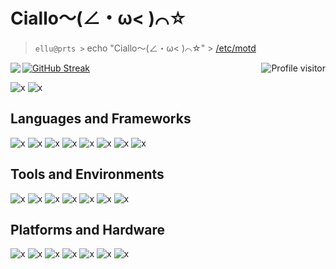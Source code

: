 # Ciallo～(∠・ω< )⌒☆

> `ellu@prts >` echo "Ciallo～(∠・ω< )⌒☆" > [/etc/motd](https://ellu.tech/)

<a href="https://komarev.com/ghpvc/?username=ElluIFX">
  <img align="right" src="https://komarev.com/ghpvc/?username=ElluIFX&label=Visitors&color=0e75b6&style=for-the-badge" alt="Profile visitor" />
</a>

<a href="https://wakatime.com/@018e7109-ff5f-4c7d-bf36-426f6493e4d3">
  <img align="left" src="https://wakatime.com/badge/user/018e7109-ff5f-4c7d-bf36-426f6493e4d3.svg?style=for-the-badge" />
</a>

[![GitHub Streak](http://github-readme-streak-stats.herokuapp.com?user=ElluIFX&theme=material-palenight&hide_border=true&border_radius=2&date_format=%5BY.%5Dn.j&mode=weekly&card_width=680)](https://git.io/streak-stats)

<!-- ![x](http://github-profile-summary-cards.vercel.app/api/cards/profile-details?username=ElluIFX&theme=material_palenight) -->

![x](http://github-profile-summary-cards.vercel.app/api/cards/stats?username=ElluIFX&theme=material_palenight)
![x](http://github-profile-summary-cards.vercel.app/api/cards/productive-time?username=ElluIFX&theme=material_palenight&utcOffset=8)

## Languages and Frameworks

![x](https://img.shields.io/badge/Python-3776AB?style=for-the-badge&logo=python&logoColor=fff)
![x](https://img.shields.io/badge/C-A8B9CC?style=for-the-badge&logo=c&logoColor=fff)
![x](https://img.shields.io/badge/C++-00599C?style=for-the-badge&logo=cplusplus&logoColor=fff)
![x](https://img.shields.io/badge/Rust-000000?style=for-the-badge&logo=rust&logoColor=fff)
![x](https://img.shields.io/badge/Node.js-339933?style=for-the-badge&logo=nodedotjs&logoColor=fff)
![x](https://img.shields.io/badge/Git-F05032?style=for-the-badge&logo=git&logoColor=fff)
![x](https://img.shields.io/badge/ROS-22314E?style=for-the-badge&logo=ros&logoColor=fff)
![x](https://img.shields.io/badge/OpenCV-5C3EE8?style=for-the-badge&logo=opencv&logoColor=fff)

## Tools and Environments

![x](https://img.shields.io/badge/IDEA-AF1DF5?style=for-the-badge&logo=IntelliJ-IDEA&logoColor=fff)
![x](https://img.shields.io/badge/VSCode-007ACC?style=for-the-badge&logo=Visual-Studio&logoColor=fff)
![x](https://img.shields.io/badge/VS-5C2D91?style=for-the-badge&logo=Visual-Studio&logoColor=fff)
![x](https://img.shields.io/badge/Keil-394049?style=for-the-badge&logo=armkeil&logoColor=fff)
![x](https://img.shields.io/badge/Docker-2496ED?style=for-the-badge&logo=docker&logoColor=fff)
![x](https://img.shields.io/badge/EasyEDA-1765F6?style=for-the-badge&logo=easyeda&logoColor=fff)
![x](https://img.shields.io/badge/Altium_Designer-A5915F?style=for-the-badge&logo=altiumdesigner&logoColor=fff)

## Platforms and Hardware

![x](https://img.shields.io/badge/Windows-0078D4?style=for-the-badge&logo=windows11&logoColor=fff)
![x](https://img.shields.io/badge/Debian-A81D33?style=for-the-badge&logo=debian&logoColor=fff)
![x](https://img.shields.io/badge/Alpine-0D597F?style=for-the-badge&logo=alpinelinux&logoColor=fff)
![x](https://img.shields.io/badge/Embedded_Linux-A22846?style=for-the-badge&logo=raspberrypi&logoColor=fff)
![x](https://img.shields.io/badge/STM32-03234B?style=for-the-badge&logo=stmicroelectronics&logoColor=fff)
![x](https://img.shields.io/badge/ESP32-E7352C?style=for-the-badge&logo=espressif&logoColor=fff)
![x](https://img.shields.io/badge/Risc_V-283272?style=for-the-badge&logo=riscv&logoColor=fff)

